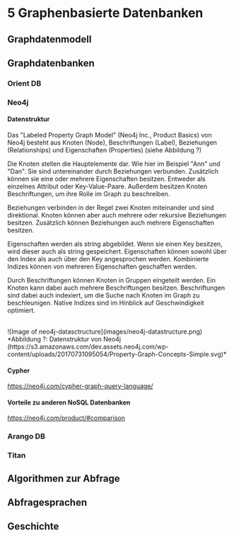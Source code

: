 # 5 Graphenbasierte Datenbanken



## Graphdatenmodell

## Graphdatenbanken

### Orient DB

### Neo4j

#### Datenstruktur

Das "Labeled Property Graph Model" (Neo4j Inc., Product Basics) von Neo4j besteht aus Knoten (Node), Beschriftungen (Label), Beziehungen (Relationships) und Eigenschaften (Properties) (siehe Abbildung ?)

Die Knoten stellen die Hauptelemente dar. Wie hier im Beispiel "Ann" und "Dan". Sie sind untereinander durch Beziehungen verbunden. Zusätzlich können sie eine oder mehrere Eigenschaften besitzen. Entweder als einzelnes Attribut oder Key-Value-Paare. Außerdem besitzen Knoten Beschriftungen, um ihre Rolle im Graph zu beschreiben.

Beziehungen verbinden in der Regel zwei Knoten miteinander und sind direktional. Knoten können aber auch mehrere oder rekursive Beziehungen besitzen. Zusätzlich können Beziehungen auch mehrere Eigenschaften besitzen.

Eigenschaften werden als string abgebildet. Wenn sie einen Key besitzen, wird dieser auch als string gespeichert. Eigenschaften können sowohl über den Index als auch über den Key angesprochen werden. Kombinierte Indizes können von mehreren Eigenschaften geschaffen werden.

Durch Beschriftungen können Knoten in Gruppen eingeteilt werden. Ein Knoten kann dabei auch mehrere Beschriftungen besitzen. Beschriftungen sind dabei auch indexiert, um die Suche nach Knoten im Graph zu beschleunigen. Native Indizes sind im Hinblick auf Geschwindigkeit optimiert.

<br/>
![Image of neo4j-datasctructure](images/neo4j-datastructure.png)
<br/>
*Abbildung ?: Datenstruktur von Neo4j<br/>
(https://s3.amazonaws.com/dev.assets.neo4j.com/wp-content/uploads/20170731095054/Property-Graph-Concepts-Simple.svg)*

#### Cypher

https://neo4j.com/cypher-graph-query-language/

#### Vorteile zu anderen NoSQL Datenbanken

https://neo4j.com/product/#comparison

### Arango DB

### Titan

## Algorithmen zur Abfrage

## Abfragesprachen

## Geschichte


